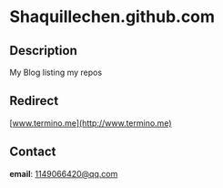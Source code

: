 # Shaquillechen.github.com

## Description
My Blog listing my repos

## Redirect
[www.termino.me](http://www.termino.me)

## Contact
**email**: 1149066420@qq.com
